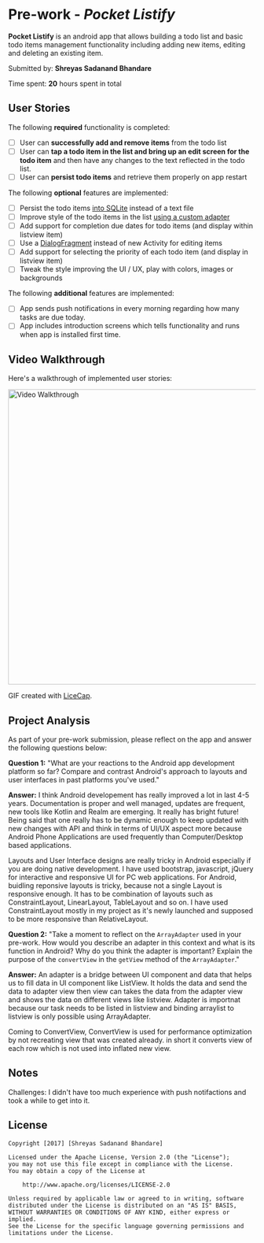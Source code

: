 # Pre-work - *Pocket Listify*

**Pocket Listify** is an android app that allows building a todo list and basic todo items management functionality including adding new items, editing and deleting an existing item.

Submitted by: **Shreyas Sadanand Bhandare**

Time spent: **20** hours spent in total

## User Stories

The following **required** functionality is completed:

* [ ] User can **successfully add and remove items** from the todo list
* [ ] User can **tap a todo item in the list and bring up an edit screen for the todo item** and then have any changes to the text reflected in the todo list.
* [ ] User can **persist todo items** and retrieve them properly on app restart

The following **optional** features are implemented:

* [ ] Persist the todo items [into SQLite](http://guides.codepath.com/android/Persisting-Data-to-the-Device#sqlite) instead of a text file
* [ ] Improve style of the todo items in the list [using a custom adapter](http://guides.codepath.com/android/Using-an-ArrayAdapter-with-ListView)
* [ ] Add support for completion due dates for todo items (and display within listview item)
* [ ] Use a [DialogFragment](http://guides.codepath.com/android/Using-DialogFragment) instead of new Activity for editing items
* [ ] Add support for selecting the priority of each todo item (and display in listview item)
* [ ] Tweak the style improving the UI / UX, play with colors, images or backgrounds

The following **additional** features are implemented:

* [ ] App sends push notifications in every morning regarding how many tasks are due today. 
* [ ] App includes introduction screens which tells functionality and runs when app is installed first time. 

## Video Walkthrough

Here's a walkthrough of implemented user stories:

<img src='http://i.imgur.com/dAP8iRN.gif' title='Video Walkthrough' width='600' alt='Video Walkthrough' />

GIF created with [LiceCap](http://www.cockos.com/licecap/).

## Project Analysis

As part of your pre-work submission, please reflect on the app and answer the following questions below:

**Question 1:** "What are your reactions to the Android app development platform so far? Compare and contrast Android's approach to layouts and user interfaces in past platforms you've used."

**Answer:** I think Android developement has really improved a lot in last 4-5 years. Documentation is proper and well managed, updates are frequent, new tools like Kotlin and Realm are emerging. It really has bright future! Being said that one really has to be dynamic enough to keep updated with new changes with API and think in terms of UI/UX aspect more because Android Phone Applications are used frequently than Computer/Desktop based applications. 

Layouts and User Interface designs are really tricky in Android especially if you are doing native development. I have used bootstrap, javascript, jQuery for interactive and responsive UI for PC web applications. For Android, buidling reponsive layouts is tricky, because not a single Layout is responsive enough. It has to be combination of layouts such as ConstraintLayout, LinearLayout, TableLayout and so on. I have used ConstraintLayout mostly in my project as it's newly launched and supposed to be more responsive than RelativeLayout. 

**Question 2:** "Take a moment to reflect on the `ArrayAdapter` used in your pre-work. How would you describe an adapter in this context and what is its function in Android? Why do you think the adapter is important? Explain the purpose of the `convertView` in the `getView` method of the `ArrayAdapter`."

**Answer:** An adapter is a bridge between UI component and data that helps us to fill data in UI component like ListView. It holds the data and send the data to adapter view then view can takes the data from the adapter view and shows the data on different views like listview. Adapter is importnat because our task needs to be listed in listview and binding arraylist to listview is only possible using ArrayAdapter. 

Coming to ConvertView, ConvertView is used for performance optimization by not recreating view that was created already. in short it converts view of each row which is not used into inflated new view. 

## Notes

Challenges: I didn't have too much experience with push notifactions and took a while to get into it. 

## License

    Copyright [2017] [Shreyas Sadanand Bhandare]

    Licensed under the Apache License, Version 2.0 (the "License");
    you may not use this file except in compliance with the License.
    You may obtain a copy of the License at

        http://www.apache.org/licenses/LICENSE-2.0

    Unless required by applicable law or agreed to in writing, software
    distributed under the License is distributed on an "AS IS" BASIS,
    WITHOUT WARRANTIES OR CONDITIONS OF ANY KIND, either express or implied.
    See the License for the specific language governing permissions and
    limitations under the License.
